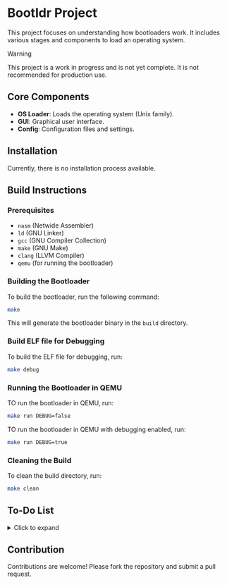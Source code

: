 # Bootldr Project

This project focuses on understanding how bootloaders work. It includes various stages and components to load an operating system.
> [!WARNING]
> 
> This project is a work in progress and is not yet complete. It is not recommended for production use.

## Core Components

- **OS Loader**: Loads the operating system (Unix family).
- **GUI**: Graphical user interface.
- **Config**: Configuration files and settings.


## Installation

Currently, there is no installation process available.

## Build Instructions

### Prerequisites

- `nasm` (Netwide Assembler)
- `ld` (GNU Linker)
- `gcc` (GNU Compiler Collection)
- `make` (GNU Make)
- `clang` (LLVM Compiler)
- `qemu` (for running the bootloader)

### Building the Bootloader

To build the bootloader, run the following command:

```sh
make
```

This will generate the bootloader binary in the `build` directory.

### Build ELF file for Debugging

To build the ELF file for debugging, run:

```sh
make debug
```

### Running the Bootloader in QEMU

TO run the bootloader in QEMU, run:

```sh
make run DEBUG=false
```

TO run the bootloader in QEMU with debugging enabled, run:

```sh
make run DEBUG=true
```

### Cleaning the Build

To clean the build directory, run:

```sh
make clean
```

## To-Do List

<details>
<summary>Click to expand</summary>

- [x] Place the code in MBR (first sector of the disk)
- [x] Setup 16-bit segment registers and stack
- [x] Print startup message
- [x] Enable and confirm enabled A20 line
- [x] Load GDTR
- [x] Setup GDT
- [x] Enable 32-bit Protected Mode
- [x] Call second stage C code
- [ ] Support GNU Multiboot
- [ ] Check presence of PCI, CPUID, MSRs
- [ ] Inform BIOS of target processor mode
- [ ] Get memory map from BIOS
- [ ] Locate kernel in filesystem
- [ ] Allocate memory to load kernel image
- [ ] Load kernel image into buffer
- [ ] Enable graphics mode
- [ ] Check kernel image ELF headers
- [ ] Allocate and map memory for kernel segments
- [ ] Setup COM serial output port
- [ ] Setup IDT
- [ ] Disable PIC
- [ ] Check presence of CPU features (NX, SMEP, x87, PCID, global pages, TCE, WP, MMX, SSE, SYSCALL), and enable them
- [ ] Assign a PAT to write combining
- [ ] Setup FS/GS base
- [ ] Load IDTR
- [ ] Enable APIC and setup using information in ACPI tables
- [ ] Setup TSS

</details>

## Contribution

Contributions are welcome! Please fork the repository and submit a pull request.
